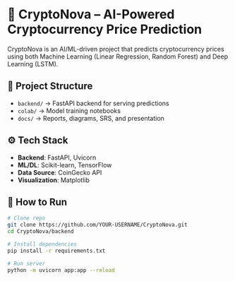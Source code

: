 # 🚀 CryptoNova – AI-Powered Cryptocurrency Price Prediction

CryptoNova is an AI/ML-driven project that predicts cryptocurrency prices using both Machine Learning (Linear Regression, Random Forest) and Deep Learning (LSTM).  

## 📂 Project Structure
- `backend/` → FastAPI backend for serving predictions
- `colab/` → Model training notebooks
- `docs/` → Reports, diagrams, SRS, and presentation

## ⚙️ Tech Stack
- **Backend**: FastAPI, Uvicorn
- **ML/DL**: Scikit-learn, TensorFlow
- **Data Source**: CoinGecko API
- **Visualization**: Matplotlib

## 🚀 How to Run
```bash
# Clone repo
git clone https://github.com/YOUR-USERNAME/CryptoNova.git
cd CryptoNova/backend

# Install dependencies
pip install -r requirements.txt

# Run server
python -m uvicorn app:app --reload

